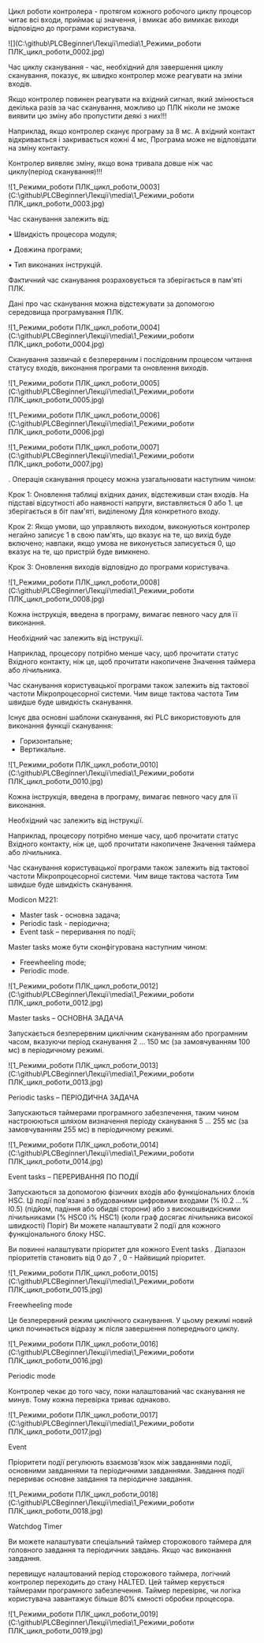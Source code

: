 Цикл роботи контролера - протягом кожного робочого циклу процесор читає всі входи, приймає ці значення, і вмикає або вимикає виходи відповідно до програми користувача.

![](C:\github\PLCBeginner\Лекції\media\1_Режими_роботи ПЛК_цикл_роботи_0002.jpg)



Час циклу сканування - час, необхідний для завершення циклу сканування, показує, як швидко контролер може реагувати на зміни входів.

Якщо контролер повинен реагувати на вхідний сигнал, який змінюється декілька разів за час сканування, можливо цо ПЛК ніколи не зможе виявити цю зміну або пропустити деякі з них!!!

Наприклад, якщо контролер сканує програму за 8 мс. А вхідний контакт відкривається і закривається кожні 4 мс, Програма може не відповідати на зміну контакту.

Контролер виявляє зміну, якщо вона тривала довше ніж час циклу(період сканування)!!!

![1_Режими_роботи ПЛК_цикл_роботи_0003](C:\github\PLCBeginner\Лекції\media\1_Режими_роботи ПЛК_цикл_роботи_0003.jpg)





Час сканування залежить від:

• Швидкість процесора модуля;

• Довжина програми;

• Тип виконаних інструкцій.

Фактичний час сканування розраховується та зберігається в пам'яті ПЛК.

Дані про час сканування можна відстежувати за допомогою середовища програмування ПЛК. 

![1_Режими_роботи ПЛК_цикл_роботи_0004](C:\github\PLCBeginner\Лекції\media\1_Режими_роботи ПЛК_цикл_роботи_0004.jpg)



Сканування зазвичай є безперервним і послідовним процесом читання статусу входів, виконання програми та оновлення виходів.

![1_Режими_роботи ПЛК_цикл_роботи_0005](C:\github\PLCBeginner\Лекції\media\1_Режими_роботи ПЛК_цикл_роботи_0005.jpg)





![1_Режими_роботи ПЛК_цикл_роботи_0006](C:\github\PLCBeginner\Лекції\media\1_Режими_роботи ПЛК_цикл_роботи_0006.jpg)





![1_Режими_роботи ПЛК_цикл_роботи_0007](C:\github\PLCBeginner\Лекції\media\1_Режими_роботи ПЛК_цикл_роботи_0007.jpg)



. Операція сканування процесу можна узагальнювати наступним чином:

Крок 1: Оновлення таблиці вхідних даних, відстеживши стан входів. На підставі відсутності або наявності напруги, виставляється 0 або 1. це зберігається в біт пам'яті, виділеному Для конкретного входу.

Крок 2: Якщо умови, що управляють виходом, виконуються контролер негайно записує 1 в свою пам'ять, що вказує на те, що вихід буде включено; навпаки, якщо умова не виконується записується 0, що вказує на те, що пристрій буде вимкнено.

Крок 3: Оновлення виходів відповідно до програми користувача.

![1_Режими_роботи ПЛК_цикл_роботи_0008](C:\github\PLCBeginner\Лекції\media\1_Режими_роботи ПЛК_цикл_роботи_0008.jpg)

Кожна інструкція, введена в програму, вимагає певного часу для її виконання. 

Необхідний час залежить від інструкції.

Наприклад, процесору потрібно менше часу, щоб прочитати статус Вхідного контакту, ніж це, щоб прочитати накопичене Значення таймера або лічильника.

Час сканування користувацької програми також залежить від тактової частоти Мікропроцесорної системи. Чим вище тактова частота Тим швидше буде швидкість сканування.



Існує два основні шаблони сканування, які PLC використовують для виконання функції сканування:

- Горизонтальне;
- Вертикальне.

![1_Режими_роботи ПЛК_цикл_роботи_0010](C:\github\PLCBeginner\Лекції\media\1_Режими_роботи ПЛК_цикл_роботи_0010.jpg)

Кожна інструкція, введена в програму, вимагає певного часу для її виконання. 

Необхідний час залежить від інструкції.

Наприклад, процесору потрібно менше часу, щоб прочитати статус Вхідного контакту, ніж це, щоб прочитати накопичене Значення таймера або лічильника.

Час сканування користувацької програми також залежить від тактової частоти Мікропроцесорної системи. Чим вище тактова частота Тим швидше буде швидкість сканування.



Modicon M221: 

- Master task  - основна задача;
- Periodic task - періодична;
- Event task – переривання по події;

Мaster tasks може бути сконфігурована наступним чином: 

- Freewheeling mode;
- Periodic mode.

![1_Режими_роботи ПЛК_цикл_роботи_0012](C:\github\PLCBeginner\Лекції\media\1_Режими_роботи ПЛК_цикл_роботи_0012.jpg)



Master tasks – ОСНОВНА ЗАДАЧА

Запускається безперервним циклічним скануванням або програмним часом, вказуючи період сканування 2 ... 150 мс (за замовчуванням 100 мс) в періодичному режимі.

![1_Режими_роботи ПЛК_цикл_роботи_0013](C:\github\PLCBeginner\Лекції\media\1_Режими_роботи ПЛК_цикл_роботи_0013.jpg)



Periodic tasks – ПЕРІОДИЧНА ЗАДАЧА

Запускаються таймерами програмного забезпечення, таким чином настроюються шляхом визначення періоду сканування 5 ... 255 мс (за замовчуванням 255 мс) в періодичному режимі.

![1_Режими_роботи ПЛК_цикл_роботи_0014](C:\github\PLCBeginner\Лекції\media\1_Режими_роботи ПЛК_цикл_роботи_0014.jpg)



Event tasks – ПЕРЕРИВАННЯ ПО ПОДІЇ

Запускаються за допомогою фізичних входів або функціональних блоків HSC. Ці події пов'язані з вбудованими цифровими входами (% I0.2 ...% I0.5) (підйом, падіння або обидві сторони) або з високошвидкісними лічильниками (% HSC0 і% HSC1) (коли граф досягає лічильника високої швидкості) Поріг) Ви можете налаштувати 2 події для кожного функціонального блоку HSC.

Ви повинні налаштувати пріоритет для кожного Event tasks . Діапазон пріоритетів становить від 0 до 7 , 0 - Найвищий пріоритет.

![1_Режими_роботи ПЛК_цикл_роботи_0015](C:\github\PLCBeginner\Лекції\media\1_Режими_роботи ПЛК_цикл_роботи_0015.jpg)



Freewheeling mode 

Це безперервний режим циклічного сканування. У цьому режимі новий цикл починається відразу ж після завершення попереднього циклу.

![1_Режими_роботи ПЛК_цикл_роботи_0016](C:\github\PLCBeginner\Лекції\media\1_Режими_роботи ПЛК_цикл_роботи_0016.jpg)



Рeriodic mode

Контролер чекає до того часу, поки налаштований час сканування не минув. Тому кожна перевірка триває однаково.

![1_Режими_роботи ПЛК_цикл_роботи_0017](C:\github\PLCBeginner\Лекції\media\1_Режими_роботи ПЛК_цикл_роботи_0017.jpg)



Event

Пріоритети події регулюють взаємозв'язок між завданнями події, основними завданнями та періодичними завданнями. Завдання події перериває основне завдання та періодичне завдання.

![1_Режими_роботи ПЛК_цикл_роботи_0018](C:\github\PLCBeginner\Лекції\media\1_Режими_роботи ПЛК_цикл_роботи_0018.jpg)



Watchdog Timer

Ви можете налаштувати спеціальний таймер сторожового таймера для головного завдання та періодичних завдань. Якщо час виконання завдання.

перевищує налаштований період сторожового таймера, логічний контролер переходить до стану HALTED. Цей таймер керується таймерами програмного забезпечення. Таймер перевіряє, чи логіка користувача завантажує більше 80% ємності обробки процесора.

![1_Режими_роботи ПЛК_цикл_роботи_0019](C:\github\PLCBeginner\Лекції\media\1_Режими_роботи ПЛК_цикл_роботи_0019.jpg)
